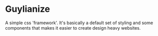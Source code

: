 # Guylianize
A simple css 'framework'. It's basically a default set of styling and some components that makes it easier to create design heavy websites.
